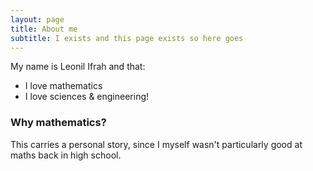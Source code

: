 ```yaml
---
layout: page
title: About me
subtitle: I exists and this page exists so here goes
---
```


My name is Leonil Ifrah and that:

- I love mathematics
- I love sciences & engineering!

### Why mathematics?
This carries a personal story, since I myself wasn't particularly good at maths back in high school.